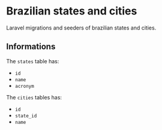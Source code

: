 # Brazilian states and cities

Laravel migrations and seeders of brazilian states and cities.

## Informations

The `states` table has:

- `id`
- `name`
- `acronym`

The `cities` tables has:

- `id`
- `state_id`
- `name`
